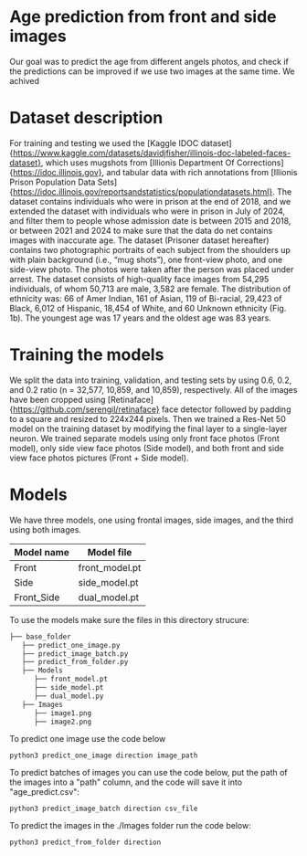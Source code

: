 # Age prediction from front and side images
 Our goal was to predict the age from different angels photos, and check if the predictions can be improved if we use two images at the same time. We achived


# Dataset description

For training and testing we used the [Kaggle IDOC dataset]{https://www.kaggle.com/datasets/davidjfisher/illinois-doc-labeled-faces-dataset}, which uses mugshots from [Illionis Department Of Corrections]{https://idoc.illinois.gov}, and tabular data with rich annotations from [Illionis Prison Population Data Sets]{https://idoc.illinois.gov/reportsandstatistics/populationdatasets.html}. The dataset contains individuals who were in prison at the end of 2018, and we extended the dataset with individuals who were in prison in July of 2024, and filter them to people whose admission date is between 2015 and 2018, or between 2021 and 2024 to make sure that the data do net contains images with inaccurate age. The dataset (Prisoner dataset hereafter) contains two photographic portraits of each subject from the shoulders up with plain background (i.e., “mug shots”), one front-view photo, and one side-view photo. The photos were taken after the person was placed under arrest. The dataset consists of high-quality face images from 54,295 individuals, of whom 50,713 are male, 3,582 are female. The distribution of ethnicity was: 66 of Amer Indian, 161 of Asian, 119 of Bi-racial, 29,423 of Black, 6,012 of Hispanic, 18,454 of White, and 60 Unknown ethnicity (Fig. 1b). The youngest age was 17 years and the oldest age was 83 years.

# Training the models

We split the data into training, validation, and testing sets by using 0.6, 0.2, and 0.2 ratio (n = 32,577, 10,859, and 10,859), respectively. All of the images have been cropped using [Retinaface]{https://github.com/serengil/retinaface} face detector followed by padding to a square and resized to 224x244 pixels. Then we trained a Res-Net 50 model on the training dataset by modifying the final layer to a single-layer neuron. We trained separate models using only front face photos (Front model), only side view face photos (Side model), and both front and side view face photos pictures (Front + Side model).

 # Models

 We have three models, one using frontal images, side images, and the third using both images.



|Model name|Model file|
|-----|-----|
|Front|front_model.pt|
|Side|side_model.pt|
|Front_Side|dual_model.pt|

To use the models make sure the files in this directory strucure:
```bash
├── base_folder
   ├── predict_one_image.py
   ├── predict_image_batch.py
   ├── predict_from_folder.py
   ├── Models
      ├── front_model.pt
      ├── side_model.pt
      ├── dual_model.py
   ├── Images
      ├── image1.png
      ├── image2.png

```
To predict one image use the code below
```
python3 predict_one_image direction image_path
```

To predict batches of images you can use the code below, put the path of the images into a "path" column, and the code will save it into "age_predict.csv":

```
python3 predict_image_batch direction csv_file
```

To predict the images in the ./Images folder run the code below:

```
python3 predict_from_folder direction
```
